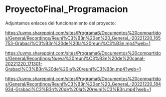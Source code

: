 # ProyectoFinal_Programacion


Adjuntamos enlaces del funcionamiento del proyecto:

https://uvmx.sharepoint.com/sites/Programa6/Documentos%20compartidos/General/Recordings/Reuni%C3%B3n%20en%20_General_-20221220_165753-Grabaci%C3%B3n%20de%20la%20reuni%C3%B3n.mp4?web=1

https://uvmx.sharepoint.com/sites/Programa6/Documentos%20compartidos/General/Recordings/Nueva%20reuni%C3%B3n%20de%20canal-20221220_171301-Grabaci%C3%B3n%20de%20la%20reuni%C3%B3n.mp4?web=1

https://uvmx.sharepoint.com/sites/Programa6/Documentos%20compartidos/General/Recordings/Reuni%C3%B3n%20en%20_General_-20221220_184934-Grabaci%C3%B3n%20de%20la%20reuni%C3%B3n.mp4?web=1
